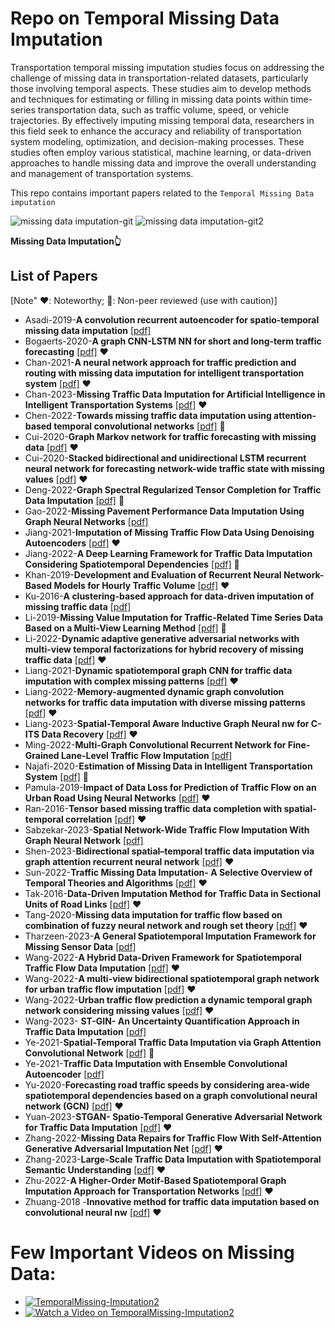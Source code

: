 
# Repo on Temporal Missing Data Imputation

Transportation temporal missing imputation studies focus on addressing the challenge of missing data in transportation-related datasets, particularly those involving temporal aspects. These studies aim to develop methods and 
techniques for estimating or filling in missing data points within time-series transportation data, such as traffic volume, speed, or vehicle trajectories. By effectively imputing missing temporal data, researchers in this 
field seek to enhance the accuracy and reliability of transportation system modeling, optimization, and decision-making processes. These studies often employ various statistical, machine learning, or data-driven approaches 
to handle missing data and improve the overall understanding and management of transportation systems.


This repo contains important papers related to the `Temporal Missing Data imputation`


![missing data imputation-git](https://github.com/shriyanksomvanshi/TemporalMissingImputation/assets/143463033/38817af5-df60-4630-b17c-06ba9e2f46a9) 
![missing data imputation-git2](https://github.com/shriyanksomvanshi/TemporalMissingImputation/assets/143463033/8b3604c4-5d75-4048-a205-f356a9f5f085)


**Missing Data Imputation👆**


## List of Papers

[Note" ❤️: Noteworthy; 🚩: Non-peer reviewed (use with caution)]

- Asadi-2019-**A convolution recurrent autoencoder for spatio-temporal missing data imputation** [[pdf]](https://github.com/shriyanksomvanshi/TemporalMissingImputation/blob/main/Papers/Asadi-2019-A%20convolution%20recurrent%20autoencoder%20for%20spatio-temporal%20missing%20data%20imputation.pdf) 
- Bogaerts-2020-**A graph CNN-LSTM NN for short and long-term traffic forecasting** [[pdf]](https://github.com/shriyanksomvanshi/TemporalMissingImputation/blob/main/Papers/Bogaerts--2020-A%20graph%20CNN-LSTM%20NN%20for%20short%20and%20long-term%20traffic%20forecasting.pdf) ❤️
- Chan-2021-**A neural network approach for traffic prediction and routing with missing data imputation for intelligent transportation system** [[pdf]](https://github.com/shriyanksomvanshi/TemporalMissingImputation/blob/main/Papers/Chan-2021-A%20neural%20network%20approach%20for%20traffic%20prediction%20and%20routing%20with%20missing%20data%20imputation%20for%20intelligent%20transportation%20system.pdf) ❤️
- Chan-2023-**Missing Traffic Data Imputation for Artificial Intelligence in Intelligent Transportation Systems**  [[pdf]](https://github.com/shriyanksomvanshi/TemporalMissingImputation/blob/main/Papers/Chan-2023-Missing%20Traffic%20Data%20Imputation%20for%20Artificial%20Intelligence%20in%20Intelligent%20Transportation%20Systems.pdf) ❤️
- Chen-2022-**Towards missing traffic data imputation using attention-based temporal convolutional networks** [[pdf]](https://github.com/shriyanksomvanshi/TemporalMissingImputation/blob/main/Papers/Chen-2022-Towards%20missing%20traffic%20data%20imputation%20using%20attention-based%20temporal%20convolutional%20networks.pdf)  🚩
- Cui-2020-**Graph Markov network for traffic forecasting with missing data** [[pdf]](https://github.com/shriyanksomvanshi/TemporalMissingImputation/blob/main/Papers/Cui-2020-Graph%20Markov%20network%20for%20traffic%20forecasting%20with%20missing%20data.pdf) ❤️
- Cui-2020-**Stacked bidirectional and unidirectional LSTM recurrent neural network for forecasting network-wide traffic state with missing values** [[pdf]](https://github.com/shriyanksomvanshi/TemporalMissingImputation/blob/main/Papers/Cui-2020-Stacked%20bidirectional%20and%20unidirectional%20LSTM%20recurrent%20neural%20network%20for%20forecasting%20network-wide%20traffic%20state%20with%20missing%20values.pdf) ❤️
- Deng-2022-**Graph Spectral Regularized Tensor Completion for Traffic Data Imputation** [[pdf]](https://github.com/shriyanksomvanshi/TemporalMissingImputation/blob/main/Papers/Deng-2022-Graph%20Spectral%20Regularized%20Tensor%20Completion%20for%20Traffic%20Data%20Imputation.pdf) 🚩
- Gao-2022-**Missing Pavement Performance Data Imputation Using Graph Neural Networks** [[pdf]](https://github.com/shriyanksomvanshi/TemporalMissingImputation/blob/main/Papers/Gao-2022-Missing%20Pavement%20Performance%20Data%20Imputation%20Using%20Graph%20Neural%20Networks.pdf)
- Jiang-2021-**Imputation of Missing Traffic Flow Data Using Denoising Autoencoders** [[pdf]](https://github.com/shriyanksomvanshi/TemporalMissingImputation/blob/main/Papers/Jiang-2021-Imputation%20of%20Missing%20Traffic%20Flow%20Data%20Using%20Denoising%20Autoencoders.pdf) ❤️
- Jiang-2022-**A Deep Learning Framework for Traffic Data Imputation Considering Spatiotemporal Dependencies** [[pdf]](https://github.com/shriyanksomvanshi/TemporalMissingImputation/blob/main/Papers/Jiang-2022-A%20Deep%20Learning%20Framework%20for%20Traffic%20Data%20Imputation%20Considering%20Spatiotemporal%20Dependencies.pdf) 🚩
- Khan-2019-**Development and Evaluation of Recurrent Neural Network-Based Models for Hourly Traffic Volume** [[pdf]](https://github.com/shriyanksomvanshi/TemporalMissingImputation/blob/main/Papers/Khan-2019-Development%20and%20Evaluation%20of%20Recurrent%20Neural%20Network-Based%20Models%20for%20Hourly%20Traffic%20Volume%20and%20Annual%20Average%20Daily%20Traffic%20Prediction.pdf) ❤️
- Ku-2016-**A clustering-based approach for data-driven imputation of missing traffic data** [[pdf]](https://github.com/shriyanksomvanshi/TemporalMissingImputation/blob/main/Papers/Ku-2016-A%20clustering-based%20approach%20for%20data-driven%20imputation%20of%20missing%20traffic%20data.pdf) 
- Li-2019-**Missing Value Imputation for Traffic-Related Time Series Data Based on a Multi-View Learning Method** [[pdf]](https://github.com/shriyanksomvanshi/TemporalMissingImputation/blob/main/Papers/Li-2019-Missing%20Value%20Imputation%20for%20Traffic-Related%20Time%20Series%20Data%20Based%20on%20a%20Multi-View%20Learning%20Method.pdf) 🚩
- Li-2022-**Dynamic adaptive generative adversarial networks with multi-view temporal factorizations for hybrid recovery of missing traffic data** [[pdf]](https://github.com/shriyanksomvanshi/TemporalMissingImputation/blob/main/Papers/Li-2022-Dynamic%20adaptive%20generative%20adversarial%20networks%20with%20multi-view%20temporal%20factorizations%20for%20hybrid%20recovery%20of%20missing%20traffic%20data.pdf) ❤️
- Liang-2021-**Dynamic spatiotemporal graph CNN for traffic data imputation with complex missing patterns** [[pdf]](https://github.com/shriyanksomvanshi/TemporalMissingImputation/blob/main/Papers/Liang-2021-Dynamic%20spatiotemporal%20graph%20CNN%20for%20traffic%20data%20imputation%20with%20complex%20missing%20patterns.pdf) ❤️
- Liang-2022-**Memory-augmented dynamic graph convolution networks for traffic data imputation with diverse missing patterns** [[pdf]](https://github.com/shriyanksomvanshi/TemporalMissingImputation/blob/main/Papers/Liang-2022-Memory-augmented%20dynamic%20graph%20convolution%20networks%20for%20traffic%20data%20imputation%20with%20diverse%20missing%20patterns.pdf) ❤️
- Liang-2023-**Spatial-Temporal Aware Inductive Graph Neural nw for C-ITS Data Recovery** [[pdf]](https://github.com/shriyanksomvanshi/TemporalMissingImputation/blob/main/Papers/Liang-2023-Spatial-Temporal%20Aware%20Inductive%20Graph%20Neural%20nw%20for%20C-ITS%20Data%20Recovery.pdf) ❤️
- Ming-2022-**Multi-Graph Convolutional Recurrent Network for Fine-Grained Lane-Level Traffic Flow Imputation** [[pdf]](https://github.com/shriyanksomvanshi/TemporalMissingImputation/blob/main/Papers/Ming-2022-Multi-Graph%20Convolutional%20Recurrent%20Network%20for%20Fine-Grained%20Lane-Level%20Traffic%20Flow%20Imputation.pdf)
- Najafi-2020-**Estimation of Missing Data in Intelligent Transportation System** [[pdf]](https://github.com/shriyanksomvanshi/TemporalMissingImputation/blob/main/Papers/Najafi-2020-Estimation%20of%20Missing%20Data%20in%20Intelligent%20Transportation%20System.pdf) 🚩
- Pamula-2019-**Impact of Data Loss for Prediction of Traffic Flow on an Urban Road Using Neural Networks** [[pdf]](https://github.com/shriyanksomvanshi/TemporalMissingImputation/blob/main/Papers/Pamula-2019-Impact%20of%20Data%20Loss%20for%20Prediction%20of%20Traffic%20Flow%20on%20an%20Urban%20Road%20Using%20Neural%20Networks.pdf) ❤️
- Ran-2016-**Tensor based missing traffic data completion with spatial-temporal correlation** [[pdf]](https://github.com/shriyanksomvanshi/TemporalMissingImputation/blob/main/Papers/Ran-2016-Tensor%20based%20missing%20traffic%20data%20completion%20with%20spatial%E2%80%93temporal%20correlation.pdf) ❤️
- Sabzekar-2023-**Spatial Network-Wide Traffic Flow Imputation With Graph Neural Network** [[pdf]](https://github.com/shriyanksomvanshi/TemporalMissingImputation/blob/main/Papers/Sabzekar-2023-Spatial%20Network-Wide%20Traffic%20Flow%20Imputation%20With%20Graph%20Neural%20Network.pdf)
- Shen-2023-**Bidirectional spatial–temporal traffic data imputation via graph attention recurrent neural network** [[pdf]](https://github.com/shriyanksomvanshi/TemporalMissingImputation/blob/main/Papers/Shen-2023-Bidirectional%20spatial%E2%80%93temporal%20traffic%20data%20imputation%20via%20graph%20attention%20recurrent%20neural%20network.pdf) ❤️
- Sun-2022-**Traffic Missing Data Imputation- A Selective Overview of Temporal Theories and Algorithms** [[pdf]](https://github.com/shriyanksomvanshi/TemporalMissingImputation/blob/main/Papers/Sun-2022-Traffic%20Missing%20Data%20Imputation-%20A%20Selective%20Overview%20of%20Temporal%20Theories%20and%20Algorithms.pdf) ❤️
- Tak-2016-**Data-Driven Imputation Method for Traffic Data in Sectional Units of Road Links** [[pdf]](https://github.com/shriyanksomvanshi/TemporalMissingImputation/blob/main/Papers/Tak-2016-Data-Driven%20Imputation%20Method%20for%20Traffic%20Data%20in%20Sectional%20Units%20of%20Road%20Links.pdf) ❤️
- Tang-2020-**Missing data imputation for traffic flow based on combination of fuzzy neural network and rough set theory** [[pdf]](https://github.com/shriyanksomvanshi/TemporalMissingImputation/blob/main/Papers/Tang-2020-Missing%20data%20imputation%20for%20traffic%20flow%20based%20on%20combination%20of%20fuzzy%20neural%20network%20and%20rough%20set%20theory.pdf) ❤️
- Tharzeen-2023-**A General Spatiotemporal Imputation Framework for Missing Sensor Data** [[pdf]](https://github.com/shriyanksomvanshi/TemporalMissingImputation/blob/main/Papers/Tharzeen-2023-A%20General%20Spatiotemporal%20Imputation%20Framework%20for%20Missing%20Sensor%20Data.pdf)
- Wang-2022-**A Hybrid Data-Driven Framework for Spatiotemporal Traffic Flow Data Imputation** [[pdf]](https://github.com/shriyanksomvanshi/TemporalMissingImputation/blob/main/Papers/Wang-2022-A%20Hybrid%20Data-Driven%20Framework%20for%20Spatiotemporal%20Traffic%20Flow%20Data%20Imputation.pdf) ❤️
- Wang-2022-**A multi-view bidirectional spatiotemporal graph network for urban traffic flow imputation** [[pdf]](https://github.com/shriyanksomvanshi/TemporalMissingImputation/blob/main/Papers/Wang-2022-A%20multi-view%20bidirectional%20spatiotemporal%20graph%20network%20for%20urban%20traffic%20flow%20imputation.pdf) ❤️
- Wang-2022-**Urban traffic flow prediction a dynamic temporal graph network considering missing values** [[pdf]](https://github.com/shriyanksomvanshi/TemporalMissingImputation/blob/main/Papers/Wang-2022-Urban%20traffic%20flow%20prediction%20a%20dynamic%20temporal%20graph%20network%20considering%20missing%20values.pdf) ❤️
- Wang-2023- **ST-GIN- An Uncertainty Quantification Approach in Traffic Data Imputation** [[pdf]](https://github.com/shriyanksomvanshi/TemporalMissingImputation/blob/main/Papers/Wang-2023-%20ST-GIN-%20An%20Uncertainty%20Quantification%20Approach%20in%20Traffic%20Data%20Imputation.pdf)
- Ye-2021-**Spatial-Temporal Traffic Data Imputation via Graph Attention Convolutional Network** [[pdf]](https://github.com/shriyanksomvanshi/TemporalMissingImputation/blob/main/Papers/Ye-2021-Spatial-Temporal%20Traffic%20Data%20Imputation%20via%20Graph%20Attention%20Convolutional%20Network.pdf) 🚩
- Ye-2021-**Traffic Data Imputation with Ensemble Convolutional Autoencoder** [[pdf]](https://github.com/shriyanksomvanshi/TemporalMissingImputation/blob/main/Papers/Ye-2021-Traffic%20Data%20Imputation%20with%20Ensemble%20Convolutional%20Autoencoder.pdf)
- Yu-2020-**Forecasting road traffic speeds by considering area-wide spatiotemporal dependencies based on a graph convolutional neural network (GCN)** [[pdf]](https://github.com/shriyanksomvanshi/TemporalMissingImputation/blob/main/Papers/Yu-2020-Forecasting%20road%20traffic%20speeds%20by%20considering%20area-wide%20spatio-temporal%20dependencies%20based%20on%20a%20graph%20convolutional%20neural%20network%20(GCN).pdf) ❤️
- Yuan-2023-**STGAN- Spatio-Temporal Generative Adversarial Network for Traffic Data Imputation** [[pdf]](https://github.com/shriyanksomvanshi/TemporalMissingImputation/blob/main/Papers/Yuan-2023-STGAN-%20Spatio-Temporal%20Generative%20Adversarial%20Network%20for%20Traffic%20Data%20Imputation.pdf) ❤️
- Zhang-2022-**Missing Data Repairs for Traffic Flow With Self-Attention Generative Adversarial Imputation Net** [[pdf]](https://github.com/shriyanksomvanshi/TemporalMissingImputation/blob/main/Papers/Zhang-2022-Missing%20Data%20Repairs%20for%20Traffic%20Flow%20With%20Self-Attention%20Generative%20Adversarial%20Imputation%20Net.pdf) ❤️
- Zhang-2023-**Large-Scale Traffic Data Imputation with Spatiotemporal Semantic Understanding** [[pdf]](https://github.com/shriyanksomvanshi/TemporalMissingImputation/blob/main/Papers/Zhang-2023-Large-Scale%20Traffic%20Data%20Imputation%20with%20Spatiotemporal%20Semantic%20Understanding.pdf) ❤️
- Zhu-2022-**A Higher-Order Motif-Based Spatiotemporal Graph Imputation Approach for Transportation Networks** [[pdf]](https://github.com/shriyanksomvanshi/TemporalMissingImputation/blob/main/Papers/Zhu-2022-A%20Higher-Order%20Motif-Based%20Spatiotemporal%20Graph%20Imputation%20Approach%20for%20Transportation%20Networks.pdf) ❤️
- Zhuang-2018 -**Innovative method for traffic data imputation based on convolutional neural nw** [[pdf]](https://github.com/shriyanksomvanshi/TemporalMissingImputation/blob/main/Papers/Zhuang-2018%20-Innovative%20method%20for%20traffic%20data%20imputation%20based%20on%20convolutional%20neural%20nw.pdf) ❤️

# Few Important Videos on Missing Data:

- [![TemporalMissing-Imputation2](https://img.youtube.com/vi/q-DyjA8ZmYM)](https://www.youtube.com/watch?v=q-DyjA8ZmYM)
- [![Watch a Video on TemporalMissing-Imputation2](https://img.youtube.com/vi/q-DyjA8ZmYM/0.jpg)](https://www.youtube.com/watch?v=q-DyjA8ZmYM)



